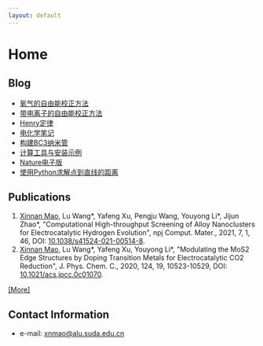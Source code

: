 ```yaml
---
layout: default
---
```


# Home

## Blog
* [氧气的自由能校正方法](./blog/O2.md)
* [带电离子的自由能校正方法](./blog/charged.md)
* [Henry定律](./blog/Henry.md)
* [电化学笔记](./blog/electrochemistry.md)
* [构建BC3纳米管](./blog/tube.md)
* [计算工具与安装示例](./blog/tools.md)
* [Nature电子版](./blog/nature.html)
* [使用Python求解点到直线的距离](./blog/distance.html)

## Publications

1. <u>Xinnan Mao</u>, Lu Wang\*, Yafeng Xu, Pengju Wang, Youyong Li\*, Jijun Zhao\*, "Computational High-throughput Screening of Alloy Nanoclusters for Electrocatalytic Hydrogen Evolution", npj Comput. Mater., 2021, 7, 1, 46, DOI: [10.1038/s41524-021-00514-8](<https://doi.org/10.1038/s41524-021-00514-8>).
1. <u>Xinnan Mao</u>, Lu Wang\*, Yafeng Xu, Youyong Li\*, "Modulating the MoS2 Edge Structures by Doping Transition Metals for Electrocatalytic CO2 Reduction", J. Phys. Chem. C., 2020, 124, 19, 10523-10529, DOI: [10.1021/acs.jpcc.0c01070](<https://doi.org/10.1021/acs.jpcc.0c01070>).

[[More]](./publications.md)

## Contact Information

+ e-mail: xnmao@alu.suda.edu.cn
